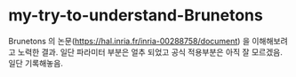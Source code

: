 # my-try-to-understand-Brunetons
Brunetons 의 논문(https://hal.inria.fr/inria-00288758/document) 을 이해해보려고 노력한 결과. 일단 파라미터 부분은 얼추 되었고 공식 적용부분은 아직 잘 모르겠음. 일단 기록해놓음.
